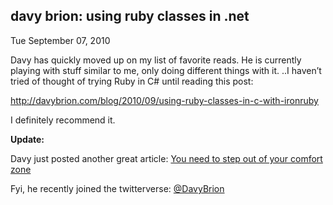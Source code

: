
davy brion: using ruby classes in .net
--------------------------------------

Tue September 07, 2010

Davy has quickly moved up on my list of favorite reads. He is currently
playing with stuff similar to me, only doing different things with it.
..I haven’t tried of thought of trying Ruby in C\# until reading this
post:

<http://davybrion.com/blog/2010/09/using-ruby-classes-in-c-with-ironruby>

I definitely recommend it.

**Update:**

Davy just posted another great article: [You need to step out of your
comfort
zone](http://davybrion.com/blog/2010/09/you-need-to-step-out-of-your-comfort-zone/)

Fyi, he recently joined the twitterverse:
[@DavyBrion](http://twitter.com/DavyBrion)
